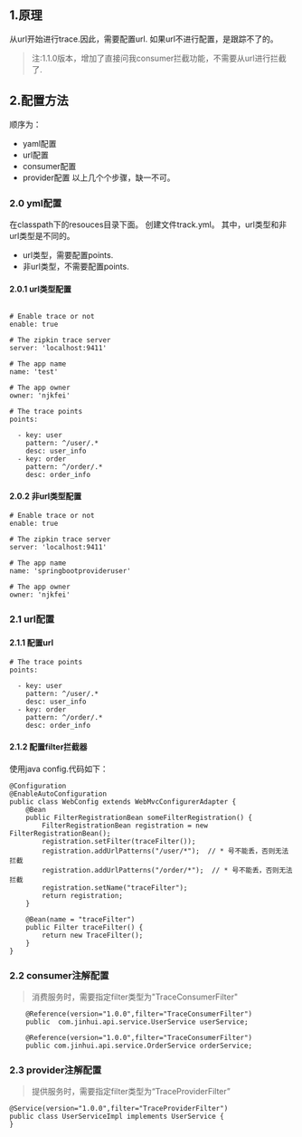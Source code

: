 ## 1.原理
从url开始进行trace.因此，需要配置url.
如果url不进行配置，是跟踪不了的。

> 注:1.1.0版本，增加了直接问我consumer拦截功能，不需要从url进行拦截了.

## 2.配置方法
顺序为：
- yaml配置
- url配置
- consumer配置
- provider配置
以上几个个步骤，缺一不可。

### 2.0 yml配置
在classpath下的resouces目录下面。
创建文件track.yml。
其中，url类型和非url类型是不同的。
- url类型，需要配置points.
- 非url类型，不需要配置points.

#### 2.0.1 url类型配置

```

# Enable trace or not
enable: true

# The zipkin trace server
server: 'localhost:9411'

# The app name
name: 'test'

# The app owner
owner: 'njkfei'

# The trace points
points:

  - key: user
    pattern: ^/user/.*
    desc: user_info
  - key: order
    pattern: ^/order/.*
    desc: order_info

```

#### 2.0.2 非url类型配置
```
# Enable trace or not
enable: true

# The zipkin trace server
server: 'localhost:9411'

# The app name
name: 'springbootprovideruser'

# The app owner
owner: 'njkfei'
```

### 2.1 url配置
#### 2.1.1 配置url
```
# The trace points
points:

  - key: user
    pattern: ^/user/.*
    desc: user_info
  - key: order
    pattern: ^/order/.*
    desc: order_info
```

#### 2.1.2 配置filter拦截器
使用java config.代码如下：
```
@Configuration
@EnableAutoConfiguration
public class WebConfig extends WebMvcConfigurerAdapter {
    @Bean
    public FilterRegistrationBean someFilterRegistration() {
        FilterRegistrationBean registration = new FilterRegistrationBean();
        registration.setFilter(traceFilter());
        registration.addUrlPatterns("/user/*");  // * 号不能丢，否则无法拦截
        registration.addUrlPatterns("/order/*");  // * 号不能丢，否则无法拦截
        registration.setName("traceFilter");
        return registration;
    }

    @Bean(name = "traceFilter")
    public Filter traceFilter() {
        return new TraceFilter();
    }
}
```

### 2.2 consumer注解配置

> 消费服务时，需要指定filter类型为"TraceConsumerFilter"

```
    @Reference(version="1.0.0",filter="TraceConsumerFilter")
    public  com.jinhui.api.service.UserService userService;

    @Reference(version="1.0.0",filter="TraceConsumerFilter")
    public com.jinhui.api.service.OrderService orderService;
```

### 2.3 provider注解配置

> 提供服务时，需要指定filter类型为“TraceProviderFilter”

```
@Service(version="1.0.0",filter="TraceProviderFilter")
public class UserServiceImpl implements UserService {
}
```
